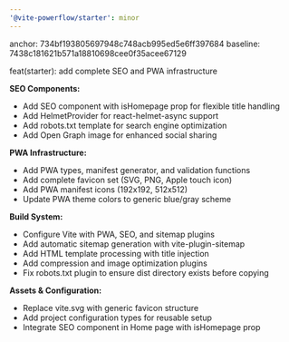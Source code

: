 ```yaml
---
'@vite-powerflow/starter': minor
---
```


anchor: 734bf193805697948c748acb995ed5e6ff397684
baseline: 7438c181621b571a18810698cee0f35acee67129

feat(starter): add complete SEO and PWA infrastructure

**SEO Components:**

- Add SEO component with isHomepage prop for flexible title handling
- Add HelmetProvider for react-helmet-async support
- Add robots.txt template for search engine optimization
- Add Open Graph image for enhanced social sharing

**PWA Infrastructure:**

- Add PWA types, manifest generator, and validation functions
- Add complete favicon set (SVG, PNG, Apple touch icon)
- Add PWA manifest icons (192x192, 512x512)
- Update PWA theme colors to generic blue/gray scheme

**Build System:**

- Configure Vite with PWA, SEO, and sitemap plugins
- Add automatic sitemap generation with vite-plugin-sitemap
- Add HTML template processing with title injection
- Add compression and image optimization plugins
- Fix robots.txt plugin to ensure dist directory exists before copying

**Assets & Configuration:**

- Replace vite.svg with generic favicon structure
- Add project configuration types for reusable setup
- Integrate SEO component in Home page with isHomepage prop
